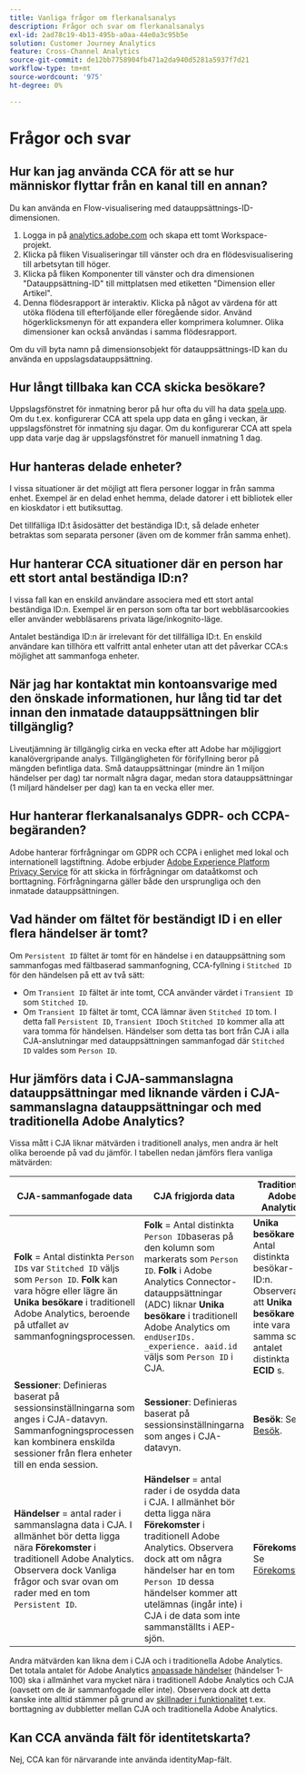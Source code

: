 ```yaml
---
title: Vanliga frågor om flerkanalsanalys
description: Frågor och svar om flerkanalsanalys
exl-id: 2ad78c19-4b13-495b-a0aa-44e0a3c95b5e
solution: Customer Journey Analytics
feature: Cross-Channel Analytics
source-git-commit: de12bb7758904fb471a2da940d5281a5937f7d21
workflow-type: tm+mt
source-wordcount: '975'
ht-degree: 0%

---
```


# Frågor och svar

## Hur kan jag använda CCA för att se hur människor flyttar från en kanal till en annan?

Du kan använda en Flow-visualisering med datauppsättnings-ID-dimensionen.

1. Logga in på [analytics.adobe.com](https://analytics.adobe.com) och skapa ett tomt Workspace-projekt.
2. Klicka på fliken Visualiseringar till vänster och dra en flödesvisualisering till arbetsytan till höger.
3. Klicka på fliken Komponenter till vänster och dra dimensionen &quot;Datauppsättning-ID&quot; till mittplatsen med etiketten &quot;Dimension eller Artikel&quot;.
4. Denna flödesrapport är interaktiv. Klicka på något av värdena för att utöka flödena till efterföljande eller föregående sidor. Använd högerklicksmenyn för att expandera eller komprimera kolumner. Olika dimensioner kan också användas i samma flödesrapport.

Om du vill byta namn på dimensionsobjekt för datauppsättnings-ID kan du använda en uppslagsdatauppsättning.

## Hur långt tillbaka kan CCA skicka besökare?

Uppslagsfönstret för inmatning beror på hur ofta du vill ha data [spela upp](replay.md). Om du t.ex. konfigurerar CCA att spela upp data en gång i veckan, är uppslagsfönstret för inmatning sju dagar. Om du konfigurerar CCA att spela upp data varje dag är uppslagsfönstret för manuell inmatning 1 dag.

## Hur hanteras delade enheter?

I vissa situationer är det möjligt att flera personer loggar in från samma enhet. Exempel är en delad enhet hemma, delade datorer i ett bibliotek eller en kioskdator i ett butiksuttag.

Det tillfälliga ID:t åsidosätter det beständiga ID:t, så delade enheter betraktas som separata personer (även om de kommer från samma enhet).

## Hur hanterar CCA situationer där en person har ett stort antal beständiga ID:n?

I vissa fall kan en enskild användare associera med ett stort antal beständiga ID:n. Exempel är en person som ofta tar bort webbläsarcookies eller använder webbläsarens privata läge/inkognito-läge.

Antalet beständiga ID:n är irrelevant för det tillfälliga ID:t. En enskild användare kan tillhöra ett valfritt antal enheter utan att det påverkar CCA:s möjlighet att sammanfoga enheter.

## När jag har kontaktat min kontoansvarige med den önskade informationen, hur lång tid tar det innan den inmatade datauppsättningen blir tillgänglig?

Liveutjämning är tillgänglig cirka en vecka efter att Adobe har möjliggjort kanalövergripande analys. Tillgängligheten för förifyllning beror på mängden befintliga data. Små datauppsättningar (mindre än 1 miljon händelser per dag) tar normalt några dagar, medan stora datauppsättningar (1 miljard händelser per dag) kan ta en vecka eller mer.

## Hur hanterar flerkanalsanalys GDPR- och CCPA-begäranden?

Adobe hanterar förfrågningar om GDPR och CCPA i enlighet med lokal och internationell lagstiftning. Adobe erbjuder [Adobe Experience Platform Privacy Service](https://experienceleague.adobe.com/docs/experience-platform/privacy/home.html) för att skicka in förfrågningar om dataåtkomst och borttagning. Förfrågningarna gäller både den ursprungliga och den inmatade datauppsättningen.

## Vad händer om fältet för beständigt ID i en eller flera händelser är tomt?

Om `Persistent ID` fältet är tomt för en händelse i en datauppsättning som sammanfogas med fältbaserad sammanfogning, CCA-fyllning i `Stitched ID` för den händelsen på ett av två sätt:
* Om `Transient ID` fältet är inte tomt, CCA använder värdet i `Transient ID` som `Stitched ID`.
* Om `Transient ID` fältet är tomt, CCA lämnar även `Stitched ID` tom. I detta fall `Persistent ID`, `Transient ID`och `Stitched ID` kommer alla att vara tomma för händelsen. Händelser som detta tas bort från CJA i alla CJA-anslutningar med datauppsättningen sammanfogad där `Stitched ID` valdes som `Person ID`.

## Hur jämförs data i CJA-sammanslagna datauppsättningar med liknande värden i CJA-sammanslagna datauppsättningar och med traditionella Adobe Analytics?

Vissa mått i CJA liknar mätvärden i traditionell analys, men andra är helt olika beroende på vad du jämför. I tabellen nedan jämförs flera vanliga mätvärden:

| **CJA-sammanfogade data** | **CJA frigjorda data** | **Traditionell Adobe Analytics** | **Analytics Ultimate med CDA** |
| ----- | ----- | ----- | ----- |
| **Folk** = Antal distinkta `Person ID`s var `Stitched ID` väljs som `Person ID`. **Folk** kan vara högre eller lägre än **Unika besökare** i traditionell Adobe Analytics, beroende på utfallet av sammanfogningsprocessen. | **Folk** = Antal distinkta `Person ID`baseras på den kolumn som markerats som `Person ID`. **Folk** i Adobe Analytics Connector-datauppsättningar (ADC) liknar **Unika besökare** i traditionell Adobe Analytics om `endUserIDs. _experience. aaid.id` väljs som `Person ID` i CJA. | **Unika besökare** = Antal distinkta besökar-ID:n. Observera att **Unika besökare** får inte vara samma som antalet distinkta **ECID** s. | Se [Folk](https://experienceleague.adobe.com/docs/analytics/components/metrics/people.html). |
| **Sessioner**: Definieras baserat på sessionsinställningarna som anges i CJA-datavyn. Sammanfogningsprocessen kan kombinera enskilda sessioner från flera enheter till en enda session. | **Sessioner**: Definieras baserat på sessionsinställningarna som anges i CJA-datavyn. | **Besök**: Se [Besök](https://experienceleague.adobe.com/docs/analytics/components/metrics/visits.html). | **Besök**: Definieras baserat på sessionsinställningarna som anges i [CDA Virtual Report Suite](https://experienceleague.adobe.com/docs/analytics/components/cda/setup.html). |
| **Händelser** = antal rader i sammanslagna data i CJA. I allmänhet bör detta ligga nära **Förekomster** i traditionell Adobe Analytics. Observera dock Vanliga frågor och svar ovan om rader med en tom `Persistent ID`. | **Händelser** = antal rader i de osydda data i CJA. I allmänhet bör detta ligga nära **Förekomster** i traditionell Adobe Analytics. Observera dock att om några händelser har en tom `Person ID` dessa händelser kommer att utelämnas (ingår inte) i CJA i de data som inte sammanställts i AEP-sjön. | **Förekomster**: Se [Förekomster](https://experienceleague.adobe.com/docs/analytics/components/metrics/occurrences.html). | **Förekomster**: Se [Förekomster](https://experienceleague.adobe.com/docs/analytics/components/metrics/occurrences.html). |

Andra mätvärden kan likna dem i CJA och i traditionella Adobe Analytics. Det totala antalet för Adobe Analytics [anpassade händelser](https://experienceleague.adobe.com/docs/analytics/components/metrics/custom-events.html) (händelser 1-100) ska i allmänhet vara mycket nära i traditionell Adobe Analytics och CJA (oavsett om de är sammanfogade eller inte). Observera dock att detta kanske inte alltid stämmer på grund av [skillnader i funktionalitet](https://experienceleague.adobe.com/docs/analytics-platform/using/cja-overview/cja-aa.html)  t.ex. borttagning av dubbletter mellan CJA och traditionella Adobe Analytics.

## Kan CCA använda fält för identitetskarta?

Nej, CCA kan för närvarande inte använda identityMap-fält.
